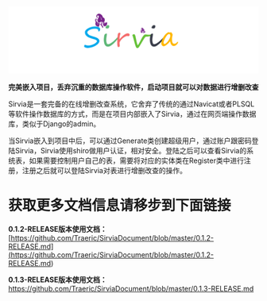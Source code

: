 ![NO IMG](./photo/logo.png)



**完美嵌入项目，丢弃沉重的数据库操作软件，启动项目就可以对数据进行增删改查**

Sirvia是一套完备的在线增删改查系统，它舍弃了传统的通过Navicat或者PLSQL等软件操作数据库的方式，而是在项目内部嵌入了Sirvia，通过在网页端操作数据库，类似于Django的admin。

当Sirvia嵌入到项目中后，可以通过Generate类创建超级用户，通过账户跟密码登陆Sirvia，Sirvia使用shiro做用户认证，相对安全。登陆之后可以查看Sirvia的系统表，如果需要控制用户自己的表，需要将对应的实体类在Register类中进行注册，注册之后就可以登陆Sirvia对表进行增删改查的操作。

# 获取更多文档信息请移步到下面链接

**0.1.2-RELEASE版本使用文档：**[https://github.com/Traeric/SirviaDocument/blob/master/0.1.2-RELEASE.md](<https://github.com/Traeric/SirviaDocument/blob/master/0.1.2-RELEASE.md>)

**0.1.3-RELEASE版本使用文档：**[<https://github.com/Traeric/SirviaDocument/blob/master/0.1.3-RELEASE.md>](<https://github.com/Traeric/SirviaDocument/blob/master/0.1.3-RELEASE.md>)







 
